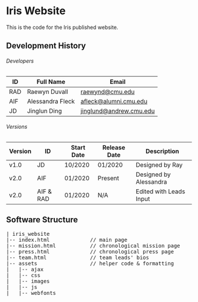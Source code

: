 # Iris Website

This is the code for the Iris published website.

## Development History

###### Developers
| ID | Full Name | Email |
| --- | --- | --- |
| RAD | Raewyn Duvall | raewynd@cmu.edu |
| AIF | Alessandra Fleck | afleck@alumni.cmu.edu |
| JD | Jinglun Ding | jinglund@andrew.cmu.edu |

###### Versions

| Version | ID | Start Date | Release Date | Description |
| --- | --- | --- | --- | --- |
| v1.0 | JD | 10/2020 | 01/2020 | Designed by Ray |
| v2.0 | AIF | 01/2020 | Present | Designed by Alessandra |
| v2.0 | AIF & RAD | 01/2020 | N/A | Edited with Leads Input |

## Software Structure

<pre>
| iris_website
|-- index.html             // main page
|-- mission.html           // chronological mission page
|-- press.html             // chronological press page
|-- team.html              // team leads' bios
|-- assets                 // helper code & formatting
|   |-- ajax
|   |-- css
|   |-- images
|   |-- js
|   |-- webfonts
</pre>
